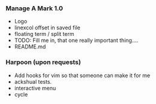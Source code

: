 ### Manage A Mark 1.0
* Logo
* linexcol offset in saved file
* floating term / split term
* TODO: Fill me in, that one really important thing....
* README.md

### Harpoon (upon requests)
* Add hooks for vim so that someone can make it for me
* ackshual tests.
* interactive menu
* cycle

